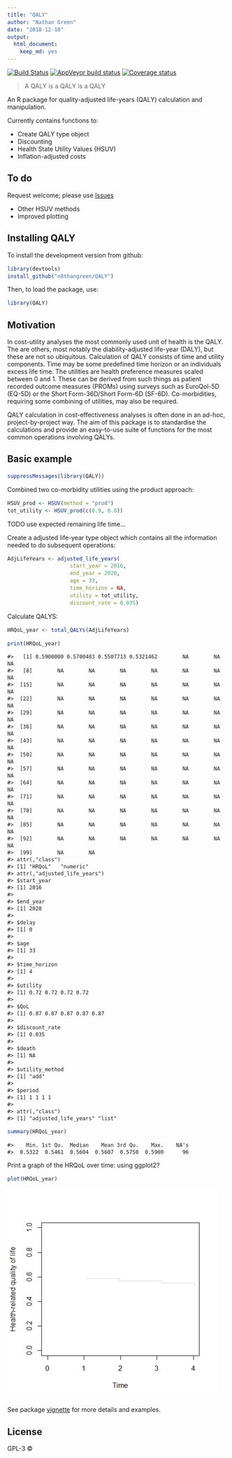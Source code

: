 ```yaml
---
title: "QALY"
author: "Nathan Green"
date: "2018-12-10"
output:
  html_document: 
    keep_md: yes
---
```


[![Build Status](https://travis-ci.org/n8thangreen/QALY.svg?branch=master)](https://travis-ci.org/n8thangreen/QALY)
[![AppVeyor build status](https://ci.appveyor.com/api/projects/status/github/n8thangreen/QALY?branch=master&svg=true)](https://ci.appveyor.com/project/n8thangreen/QALY)
[![Coverage status](https://codecov.io/gh/n8thangreen/QALY/branch/master/graph/badge.svg)](https://codecov.io/github/n8thangreen/QALY?branch=master)





> A QALY is a QALY is a QALY

An R package for quality-adjusted life-years (QALY) calculation and manipulation.

Currently contains functions to:

- Create QALY type object
- Discounting
- Health State Utility Values (HSUV)
- Inflation-adjusted costs

## To do
Request welcome; please use [Issues](https://github.com/n8thangreen/QALY/issues)

- Other HSUV methods
- Improved plotting


## Installing QALY

To install the development version from github:

```r
library(devtools)
install_github("n8thangreen/QALY")
```

Then, to load the package, use:

```r
library(QALY)
```


## Motivation
In cost-utility analyses the most commonly used unit of health is the QALY.
The are others, most notably the diability-adjusted life-year (DALY), but these are not so ubiquitous.
Calculation of QALY consists of time and utility components.
Time may be some predefined time horizon or an individuals excess life time.
The utilities are health preference measures scaled between 0 and 1.
These can be derived from such things as patient recorded outcome measures (PROMs) using surveys such as EuroQol-5D (EQ-5D) or the Short Form-36D/Short Form-6D (SF-6D).
Co-morbidities, requiring some combining of utilities, may also be required.

QALY calculation in cost-effectiveness analyses is often done in an ad-hoc, project-by-project way.
The aim of this package is to standardise the calculations and provide an easy-to-use suite of functions for the most common
operations involving QALYs.


## Basic example


```r
suppressMessages(library(QALY))
```

Combined two co-morbidity utilities using the product approach:


```r
HSUV_prod <- HSUV(method = "prod") 
tot_utility <- HSUV_prod(c(0.9, 0.8))
```

TODO use expected remaining life time...

Create a adjusted life-year type object which contains all the information needed to do subsequent operations:


```r
AdjLifeYears <- adjusted_life_years(
                    start_year = 2016,
                    end_year = 2020,
                    age = 33,
                    time_horizon = NA,
                    utility = tot_utility,
                    discount_rate = 0.035)
```

Calculate QALYS:

```r
HRQoL_year <- total_QALYs(AdjLifeYears)
```


```r
print(HRQoL_year)
```

```
#>   [1] 0.5900000 0.5700483 0.5507713 0.5321462        NA        NA        NA
#>   [8]        NA        NA        NA        NA        NA        NA        NA
#>  [15]        NA        NA        NA        NA        NA        NA        NA
#>  [22]        NA        NA        NA        NA        NA        NA        NA
#>  [29]        NA        NA        NA        NA        NA        NA        NA
#>  [36]        NA        NA        NA        NA        NA        NA        NA
#>  [43]        NA        NA        NA        NA        NA        NA        NA
#>  [50]        NA        NA        NA        NA        NA        NA        NA
#>  [57]        NA        NA        NA        NA        NA        NA        NA
#>  [64]        NA        NA        NA        NA        NA        NA        NA
#>  [71]        NA        NA        NA        NA        NA        NA        NA
#>  [78]        NA        NA        NA        NA        NA        NA        NA
#>  [85]        NA        NA        NA        NA        NA        NA        NA
#>  [92]        NA        NA        NA        NA        NA        NA        NA
#>  [99]        NA        NA
#> attr(,"class")
#> [1] "HRQoL"   "numeric"
#> attr(,"adjusted_life_years")
#> $start_year
#> [1] 2016
#> 
#> $end_year
#> [1] 2020
#> 
#> $delay
#> [1] 0
#> 
#> $age
#> [1] 33
#> 
#> $time_horizon
#> [1] 4
#> 
#> $utility
#> [1] 0.72 0.72 0.72 0.72
#> 
#> $QoL
#> [1] 0.87 0.87 0.87 0.87 0.87
#> 
#> $discount_rate
#> [1] 0.035
#> 
#> $death
#> [1] NA
#> 
#> $utility_method
#> [1] "add"
#> 
#> $period
#> [1] 1 1 1 1
#> 
#> attr(,"class")
#> [1] "adjusted_life_years" "list"
```

```r
summary(HRQoL_year)
```

```
#>    Min. 1st Qu.  Median    Mean 3rd Qu.    Max.    NA's 
#>  0.5322  0.5461  0.5604  0.5607  0.5750  0.5900      96
```


Print a graph of the HRQoL over time:
using ggplot2?


```r
plot(HRQoL_year)
```

![](README_files/figure-html/unnamed-chunk-8-1.png)<!-- -->

See package [vignette](http://htmlpreview.github.io/?https://github.com/n8thangreen/QALY/blob/master/inst/doc/vignette_main.html) for more details and examples.

## License

GPL-3 © 
